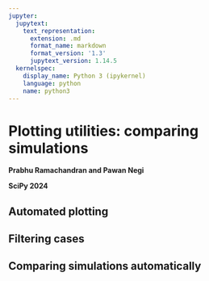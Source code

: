 ```yaml
---
jupyter:
  jupytext:
    text_representation:
      extension: .md
      format_name: markdown
      format_version: '1.3'
      jupytext_version: 1.14.5
  kernelspec:
    display_name: Python 3 (ipykernel)
    language: python
    name: python3
---
```


<!-- #region slideshow={"slide_type": "slide"} -->
# Plotting utilities: comparing simulations

**Prabhu Ramachandran and Pawan Negi**

**SciPy 2024**


<!-- #endregion -->

<!-- #region slideshow={"slide_type": "slide"} -->
## Automated plotting

<!-- #endregion -->

<!-- #region slideshow={"slide_type": "slide"} -->
## Filtering cases

<!-- #endregion -->

<!-- #region slideshow={"slide_type": "slide"} -->
## Comparing simulations automatically
<!-- #endregion -->